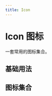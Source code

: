 ```yaml
---
title: Icon
---
```


# Icon 图标

一套常用的图标集合。

## 基础用法
<preview path="../example/icon/normal.vue" title="" description=""></preview>

## 图标集合
<preview path="../example/icon/basic.vue" title="" description=""></preview>

<Basic></Basic>

